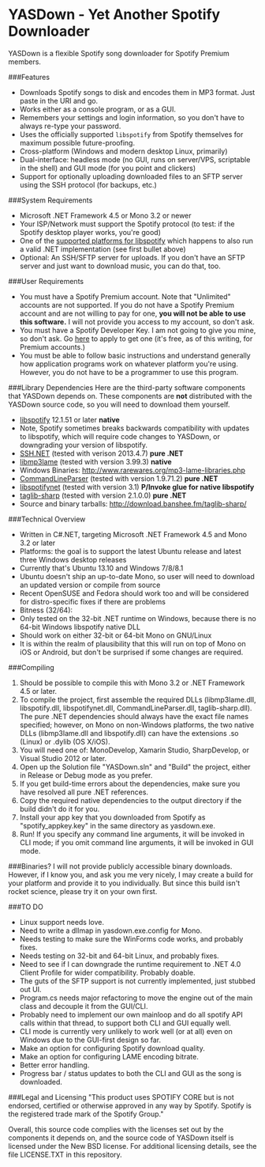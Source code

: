 YASDown - Yet Another Spotify Downloader
=========

YASDown is a flexible Spotify song downloader for Spotify Premium members.

###Features
  - Downloads Spotify songs to disk and encodes them in MP3 format. Just paste in the URI and go.
  - Works either as a console program, or as a GUI.
  - Remembers your settings and login information, so you don't have to always re-type your password.
  - Uses the officially supported `libspotify` from Spotify themselves for maximum possible future-proofing.
  - Cross-platform (Windows and modern desktop Linux, primarily)
  - Dual-interface: headless mode (no GUI, runs on server/VPS, scriptable in the shell) and GUI mode (for you point and clickers)
  - Support for optionally uploading downloaded files to an SFTP server using the SSH protocol (for backups, etc.)

###System Requirements
  - Microsoft .NET Framework 4.5 or Mono 3.2 or newer
  - Your ISP/Network must support the Spotify protocol (to test: if the Spotify desktop player works, you're good)
  - One of the [supported platforms for libspotify](https://developer.spotify.com/technologies/libspotify/#libspotify-downloads) which happens to also run a valid .NET implementation (see first bullet above)
  - Optional: An SSH/SFTP server for uploads. If you don't have an SFTP server and just want to download music, you can do that, too.

###User Requirements
  - You must have a Spotify Premium account. Note that "Unlimited" accounts are not supported. If you do not have a Spotify Premium account and are not willing to pay for one, **you will not be able to use this software.** I will not provide you access to my account, so don't ask.
  - You must have a Spotify Developer Key. I am not going to give you mine, so don't ask. Go [here](https://devaccount.spotify.com/my-account/keys/) to apply to get one (it's free, as of this writing, for Premium accounts.)
  - You must be able to follow basic instructions and understand generally how application programs work on whatever platform you're using. However, you do not have to be a programmer to use this program.

###Library Dependencies
Here are the third-party software components that YASDown depends on. These components are **not** distributed with the YASDown source code, so you will need to download them yourself.
  - [libspotify](https://developer.spotify.com/technologies/libspotify) 12.1.51 or later **native**
   - Note, Spotify sometimes breaks backwards compatibility with updates to libspotify, which will require code changes to YASDown, or downgrading your version of libspotify.
  - [SSH.NET](http://sshnet.codeplex.com/) (tested with verison 2013.4.7) **pure .NET**
  - [libmp3lame](http://lame.sourceforge.net/download.php) (tested with version 3.99.3) **native**
   - Windows Binaries: http://www.rarewares.org/mp3-lame-libraries.php
  - [CommandLineParser](http://commandline.codeplex.com/) (tested with version 1.9.71.2) **pure .NET**
  - [libspotifynet](http://libspotifydotnet.codeplex.com/) (tested with version 3.1) **P/Invoke glue for native libspotify**
  - [taglib-sharp](https://github.com/mono/taglib-sharp) (tested with version 2.1.0.0) **pure .NET**
   - Source and binary tarballs: http://download.banshee.fm/taglib-sharp/

###Technical Overview
  - Written in C#.NET, targeting Microsoft .NET Framework 4.5 and Mono 3.2 or later
  - Platforms: the goal is to support the latest Ubuntu release and latest three Windows desktop releases
   - Currently that's Ubuntu 13.10 and Windows 7/8/8.1
   - Ubuntu doesn't ship an up-to-date Mono, so user will need to download an updated version or compile from source
   - Recent OpenSUSE and Fedora should work too and will be considered for distro-specific fixes if there are problems
  - Bitness (32/64):
   - Only tested on the 32-bit .NET runtime on Windows, because there is no 64-bit Windows libspotify native DLL
   - Should work on either 32-bit or 64-bit Mono on GNU/Linux
  - It is within the realm of plausibility that this will run on top of Mono on iOS or Android, but don't be surprised if some changes are required.
  
###Compiling
1. Should be possible to compile this with Mono 3.2 or .NET Framework 4.5 or later.
2. To compile the project, first assemble the required DLLs (libmp3lame.dll, libspotify.dll, libspotifynet.dll, CommandLineParser.dll, taglib-sharp.dll). The pure .NET dependencies should always have the exact file names specified; however, on Mono on non-Windows platforms, the two native DLLs (libmp3lame.dll and libspotify.dll) can have the extensions .so (Linux) or .dylib (OS X/iOS).
3. You will need one of: MonoDevelop, Xamarin Studio, SharpDevelop, or Visual Studio 2012 or later. 
4. Open up the Solution file "YASDown.sln" and "Build" the project, either in Release or Debug mode as you prefer.
5. If you get build-time errors about the dependencies, make sure you have resolved all pure .NET references.
6. Copy the required native dependencies to the output directory if the build didn't do it for you.
7. Install your app key that you downloaded from Spotify as "spotify_appkey.key" in the same directory as yasdown.exe.
8. Run! If you specify any command line arguments, it will be invoked in CLI mode; if you omit command line arguments, it will be invoked in GUI mode.

###Binaries?
I will not provide publicly accessible binary downloads. However, if I know you, and ask you me very nicely, I may create a build for your platform and provide it to you individually. But since this build isn't rocket science, please try it on your own first.

###TO DO
 - Linux support needs love.
  - Need to write a dllmap in yasdown.exe.config for Mono.
  - Needs testing to make sure the WinForms code works, and probably fixes.
  - Needs testing on 32-bit and 64-bit Linux, and probably fixes.
 - Need to see if I can downgrade the runtime requirement to .NET 4.0 Client Profile for wider compatibility. Probably doable.
 - The guts of the SFTP support is not currently implemented, just stubbed out UI.
 - Program.cs needs major refactoring to move the engine out of the main class and decouple it from the GUI/CLI.
 - Probably need to implement our own mainloop and do all spotify API calls within that thread, to support both CLI and GUI equally well.
 - CLI mode is currently very unlikely to work well (or at all) even on Windows due to the GUI-first design so far.
 - Make an option for configuring Spotify download quality.
 - Make an option for configuring LAME encoding bitrate.
 - Better error handling.
 - Progress bar / status updates to both the CLI and GUI as the song is downloaded.

###Legal and Licensing
"This product uses SPOTIFY CORE but is not endorsed, certified or otherwise approved in any way by Spotify. Spotify is the registered trade mark of the Spotify Group."

Overall, this source code complies with the licenses set out by the components it depends on, and the source code of YASDown itself is licensed under the New BSD license.
For additional licensing details, see the file LICENSE.TXT in this repository.

    
